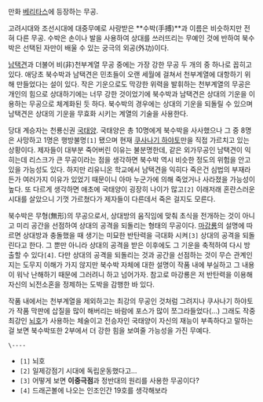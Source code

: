 만화 [베리타스](%EB%B2%A0%EB%A6%AC%ED%83%80%EC%8A%A4.md)에 등장하는 무공.

고려시대와 조선시대에 대중무예로 사랑받은 **수박(手搏)**과 이름은 비슷하지만 전혀 다른 무공. 수박은 손이나 발을 사용하여 상대를
쓰러뜨리는 무예인 것에 반하여 북수박은 선택된 자만이 배울 수 있는 궁극의 외공(外功)이다.

[남택견](%EB%82%A8%ED%83%9D%EA%B2%AC.md)과 더불어 비(非)천부계열 무공 중에는 가장 강한 무공 두 개의 중
하나로 꼽히고 있다. 애당초 북수박과 남택견은 민초들이 오랜 세월에 걸쳐서 천부계열에 대항하기 위해 만들었다는 설이 있다. 작은 기운으로도
막강한 위력을 발휘하는 천부계열의 무공은 개인의 힘으로 상대하기에는 너무 강한 것이었기에 북수박과 남택견은 상대의 기운을 이용하는 무공으로
체계화된 듯 하다. 북수박의 경우에는 상대의 기운을 되돌릴 수 있으며 남택견은 상대의 기운을 무효화 시키는 계열의 기술을 사용한다.

당대 계승자는 천룡신권 [국태양](%EA%B5%AD%ED%83%9C%EC%96%91.md). 국태양은 총 10명에게 북수박을 사사했으나
그 중 8명은 사망하고 1명은 행방불명`[1]` 됐으며 현재 [쿠사나기 하야토](%EC%BF%A0%EC%82%AC%EB%82%98%EA%B8%B0%20%ED%95%98%EC%95%BC%ED%86%A0.md)만을 직접 가르치고 있는 상황이다. 제자들이 대부분 죽어버린 이유는
불분명한데, 같은 외가무공인 남택견이 익히는데 리스크가 큰 무공이라는 점을 생각하면 북수박 역시 비슷한 정도의 위험을 안고 있을 가능성도
있다. 하지만 리유니온 학교에서 남택견을 익히다 죽은건 심법의 부재라든가 여러가지 이유가 있었기 때문이니 아마 누군가에 의해 죽었거나
사라졌을 가능성이 높다. 또 다르게 생각하면 애초에 국태양이 굉장히 나이가 많고`[2]` 이래저래 혼란스러운 시대를 살았으니 기껏 가르쳤다가
제자들이 다른데서 죽은 걸지도 모른다.

북수박은 무형(無形)의 무공으로서, 상대방의 움직임에 맞춰 초식을 전개하는 것이 아니고 미리 공간을 선점하여 상대의 공격을 되돌리는 형태의
무공이다. [마강룡](%EB%A7%88%EA%B0%95%EB%A3%A1.md)의 설명에 따르면 상대방과 충돌했을 때 생기는 미묘한
반탄력을 극대화 시켜`[3]` 상대의 공격을 되돌린다고 한다. 그 뿐만 아니라 상대의 공격을 받은 이후에도 그 기운을 축적하여 다시 방출할
수 있다`[4]`. 다만 상대의 공격을 되돌리는 것과 공간을 선점하는 것이 무슨 관계인지는 도무지 이해가 가지 않지만 북수박 자체에 대한
설명이 작품 내에 부실하고 그 내용이 워낙 난해하기 때문에 그러려니 하고 넘어가자. 참고로 마강룡은 저 반탄력을 이용해 자신의 뇌전소혼을
정제하는 도박을 감행한 바 있다.

작품 내에서는 천부계열을 제외하고는 최강의 무공인 것처럼 그려지나 쿠사나기 하야토가 작품 막판에 삽질을 많이 해버리는 바람에 포스가 많이
쪼그라들었다(…) 그래도 작중 최강인 [뇌호](%EB%87%8C%ED%98%B8.md)가 사용하는 체술이고 전승자인 국태양이 자신의
재능이 부족하다고 말하는걸 보면 북수박또한 2부에서 더 강한 힘을 보여줄 가능성을 가진 무예다.

`\----`

  * `[1]` 뇌호
  * `[2]` 일제강점기 시대에 독립운동했다고...
  * `[3]` 어떻게 보면 **이중극점**과 정반대의 원리를 사용한 무공이다?
  * `[4]` 드래곤볼에 나오는 인조인간 19호를 생각해보라

